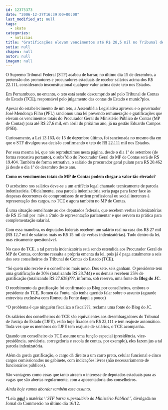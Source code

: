 ```yaml
---
id: 12375373
date: "2006-12-27T16:39:00+00:00"
last_modified_at: null
tags:
  - skate
categories:
  - noticias
title: "Gratificações elevam vencimentos até R$ 28,5 mil no Tribunal de Contas do Estado"
sutia: null
chapeu: null
autor: null
imagem: null
---
```

<p><P><FONT face=Verdana>O Supremo Tribunal Federal (STF) acabou de barrar, no último dia 15 de dezembro, a pretensão dos promotores e procuradores estaduais de receber salários acima dos R$ 22.111, considerando insconsitucional qualquer valor acima deste teto nos Estados. </FONT></P></p>
<p><P><FONT face=Verdana>Em Pernambuco, no entanto, o teto está sendo descumprido até pelo Tribunal de Contas do Estado (TCE), responsável pelo julgamento das contas do Estado e munic?pios.</FONT></P></p>
<p><P><FONT face=Verdana>Apesar do estabelecimento de um teto, a Assembléia Legislativa aprovou e o governador José Mendonça Filho (PFL) sancionou uma lei prevendo remuneração e gratificações que elevam os vencimentos totais do Procurador Geral do Ministério Público de Contas (MP de Contas) para até R$ 27,6 mil, em abril do próximo ano, já na gestão Eduardo Campos (PSB).</FONT></P></p>
<p><P><FONT face=Verdana>Curiosamente, a Lei 13.163, de 15 de dezembro último, foi sancionada no mesmo dia em que o STF divulgou sua decisão confirmando o teto de R$ 22.111 mil nos Estados. </FONT></P></p>
<p><P><FONT face=Verdana>Por essa mesma lei, que nós reproduzimos nesta página, desde o dia 1º de setembro (de forma retroativa portanto), o subs?dio do Procurador Geral do MP de Contas será de R$ 19.404. Também de forma retroativa, o salário do procurador geral pulam para R$ 20.462 já desde o dia 1º de dezembro deste ano.</FONT></P></p>
<p><P><FONT face=Verdana><STRONG>Como os vencimentos totais do MP de Contas podem chegar a valor tão elevado?</STRONG></FONT></P></p>
<p><P><FONT face=Verdana>O acréscimo nos salários deve-se a um artif?cio legal chamado tecnicamente de parcela indenizatória. Oficialmente, essa parcela indenizatória seria paga para fazer face às despesas decorrentes de compromissos de ordem profissional ou social inerentes à representação dos cargos, no TCE e agora também no MP de Contas.</FONT></P></p>
<p><P><FONT face=Verdana>É uma situação semelhante ao dos deputados federais, que recebem verbas indenizatórias de R$ 15 mil por&nbsp; mês a t?tulo de representação parlamentar e que servem na prática para complementação salarial. </FONT></P></p>
<p><P><FONT face=Verdana>Com essa manobra, os deputados federais recebem um salário real na casa dos R$ 27 mil (R$ 12,7 mil de salários mais os R$ 15 mil de verbas indenizatórias). Tudo dentro da lei, mas eticamente questionável.</FONT></P></p>
<p><P><FONT face=Verdana>No caso do TCE, a tal parcela indenizatória está sendo estendida aos Procurador Geral do MP de Contas, conforme ressalta a própria ementa da lei, pois já é paga atualmente a seis dos sete conselheiros do Tribunal de Contas do Estado (TCE). </FONT></P></p>
<p><P><FONT face=Verdana>“Só quem não recebe é o conselheiro mais novo. Dos sete, seis ganham. O presidente tem uma gratificação de 30% (totalizando R$ 28.744) e os demais recebem 25% de gratificação (totalizando R$ 27.638)???, informa, sob reserva, uma fonte do <STRONG>Blog do JC</STRONG>. </FONT></P></p>
<p><P><FONT face=Verdana>O recebimento da gratificação foi confirmado ao Blog&nbsp;por conselheiros, embora o presidente do TCE, Romeu da Fonte, não tenha querido falar sobre o assunto (aguarde entrevista exclusiva com Romeu da Fonte daqui a pouco)</FONT></P></p>
<p><P><FONT face=Verdana>“O problema é que ninguém fiscaliza o fiscal???, reclama uma fonte do Blog do JC.</FONT></P></p>
<p><P><FONT face=Verdana>Os salários dos conselheiros do TCE são equivalentes aos desembargadores do Tribunal de Justiça do Estado (TJPE), estão hoje fixados em R$ 22,111 e tem reajuste automático. Toda vez que os membros do TJPE tem reajuste de salários, o TCE acompanha.</FONT></P></p>
<p><P><FONT face=Verdana>Quando um conselheiro do TCE assume uma função especial (presidência, vice-presidência, ouvidoria, corregedoria e escola de contas, por exemplo), eles fazem jus a tal parcela indenizatória.</FONT></P></p>
<p><P><FONT face=Verdana>Além da gorda gratificação, o cargo dá direito a um carro preto, celular funcional e cinco cargos comissionados no gabinete, com indicações livres (não necessariamente de funcionários públicos).</FONT></P></p>
<p><P><FONT face=Verdana>São vantagens como essas que tanto atraem o interesse de deputados estaduais para as vagas que são abertas regularmente, com a aposentadoria dos conselheiros. </FONT></P></p>
<p><P><FONT face=Verdana><EM>Ainda hoje vamos abordar também esse assunto.</EM></FONT></P></p>
<p><P><FONT face=Verdana>*Leia <A href=\"https://jc3.uol.com.br/jornal/2006/12/16/not_212815.php\" target=_blank><STRONG><EM>aqui</EM></STRONG></A> a matéria: <EM>\"STF barra supersalário do Ministério Público\"</EM>, divulgada no Jornal do Commercio no último dia 16/12. </FONT></P> </p>
